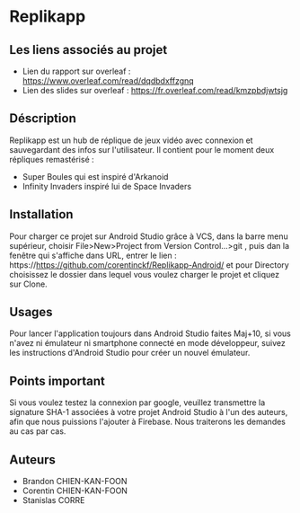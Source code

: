 # Replikapp
## Les liens associés au projet
 - Lien du rapport sur overleaf : https://www.overleaf.com/read/dqdbdxffzgnq
 - Lien des slides sur overleaf : https://fr.overleaf.com/read/kmzpbdjwtsjg

## Déscription
Replikapp est un hub de réplique de jeux vidéo avec connexion et sauvegardant des infos sur l'utilisateur. Il contient pour le moment deux répliques remastérisé :
- Super Boules qui est inspiré d'Arkanoid
- Infinity Invaders inspiré lui de Space Invaders
  
## Installation
Pour charger ce projet sur Android Studio grâce à VCS, dans la barre menu supérieur, choisir File>New>Project from Version Control...>git , puis dan la fenêtre qui s'affiche dans URL, entrer le lien : https://https://github.com/corentinckf/Replikapp-Android/ et pour Directory choisissez le dossier dans lequel vous voulez charger le projet et cliquez sur Clone.

## Usages
Pour lancer l'application toujours dans Android Studio faites Maj+10, si vous n'avez ni émulateur ni smartphone connecté en mode développeur, suivez les instructions d'Android Studio pour créer un nouvel émulateur.

## Points important
Si vous voulez testez la connexion par google, veuillez transmettre la signature SHA-1 associées à votre projet Android Studio à l'un des auteurs, afin que nous puissions l'ajouter à Firebase. Nous traiterons les demandes au cas par cas.

## Auteurs
  - Brandon CHIEN-KAN-FOON
  - Corentin CHIEN-KAN-FOON
  - Stanislas CORRE

